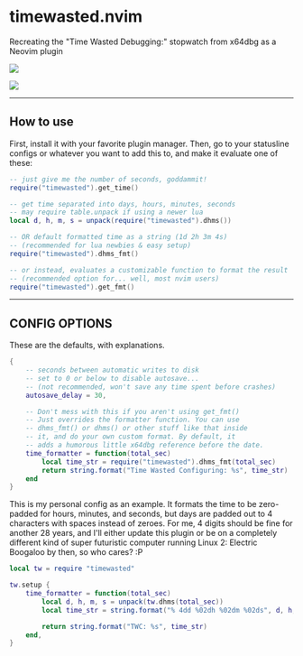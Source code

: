 # timewasted.nvim

Recreating the "Time Wasted Debugging:" stopwatch from x64dbg as a Neovim plugin

![](https://i.ibb.co/vks1GSP/image.png)

![](https://pbs.twimg.com/media/C06oAZNXcAArLPA.jpg)

---

## How to use

First, install it with your favorite plugin manager. Then, go to your statusline
configs or whatever you want to add this to, and make it evaluate one of these:

```lua
-- just give me the number of seconds, goddammit!
require("timewasted").get_time()

-- get time separated into days, hours, minutes, seconds
-- may require table.unpack if using a newer lua
local d, h, m, s = unpack(require("timewasted").dhms())

-- OR default formatted time as a string (1d 2h 3m 4s)
-- (recommended for lua newbies & easy setup)
require("timewasted").dhms_fmt()

-- or instead, evaluates a customizable function to format the result
-- (recommended option for... well, most nvim users)
require("timewasted").get_fmt()
```

---

## CONFIG OPTIONS

These are the defaults, with explanations.

```lua
{
    -- seconds between automatic writes to disk
    -- set to 0 or below to disable autosave...
    -- (not recommended, won't save any time spent before crashes)
    autosave_delay = 30,

    -- Don't mess with this if you aren't using get_fmt()
    -- Just overrides the formatter function. You can use
    -- dhms_fmt() or dhms() or other stuff like that inside
    -- it, and do your own custom format. By default, it
    -- adds a humorous little x64dbg reference before the date.
    time_formatter = function(total_sec)
        local time_str = require("timewasted").dhms_fmt(total_sec)
        return string.format("Time Wasted Configuring: %s", time_str)
    end
}
```

This is my personal config as an example. It formats the time to be zero-padded
for hours, minutes, and seconds, but days are padded out to 4 characters with
spaces instead of zeroes. For me, 4 digits should be fine for another 28 years,
and I'll either update this plugin or be on a completely different kind of super
futuristic computer running Linux 2: Electric Boogaloo by then, so who cares? :P

```lua
local tw = require "timewasted"

tw.setup {
    time_formatter = function(total_sec)
        local d, h, m, s = unpack(tw.dhms(total_sec))
        local time_str = string.format("% 4dd %02dh %02dm %02ds", d, h, m, s)

        return string.format("TWC: %s", time_str)
    end,
}
```

